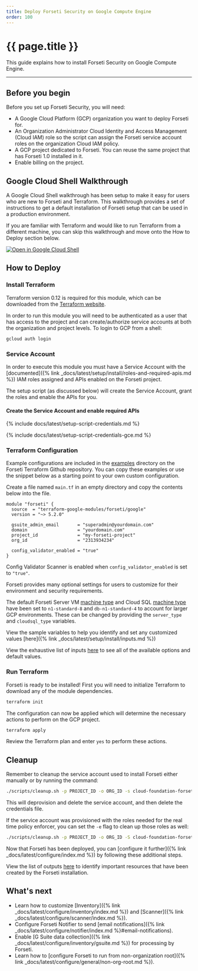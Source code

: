 ```yaml
---
title: Deploy Forseti Security on Google Compute Engine
order: 100
---
```


# {{ page.title }}

This guide explains how to install Forseti Security on Google Compute Engine.

---


## **Before you begin**

Before you set up Forseti Security, you will need:

* A Google Cloud Platform (GCP) organization you want to deploy
  Forseti for.
* An Organization Administrator Cloud Identity and Access Management (Cloud IAM)
  role so the script can assign the Forseti service account roles on the
organization Cloud IAM policy.
* A GCP project dedicated to Forseti. You can reuse the same project that has
  Forseti 1.0 installed in it.
* Enable billing on the project.

## **Google Cloud Shell Walkthrough**
A Google Cloud Shell walkthrough has been setup to make it easy for users who are new to Forseti and Terraform. 
This walkthrough provides a set of instructions to get a default installation of Forseti setup that can be used in a 
production environment.

If you are familiar with Terraform and would like to run Terraform from a different machine, you can skip this 
walkthrough and move onto the How to Deploy section below.


[![Open in Google Cloud Shell](https://gstatic.com/cloudssh/images/open-btn.svg)](https://console.cloud.google.com/cloudshell/open?cloudshell_git_repo=https%3A%2F%2Fgithub.com%2Fforseti-security%2Fterraform-google-forseti.git&cloudshell_git_branch=modulerelease520&cloudshell_working_dir=examples/install_simple&cloudshell_image=gcr.io%2Fgraphite-cloud-shell-images%2Fterraform%3Alatest&cloudshell_tutorial=.%2Ftutorial.md)


## **How to Deploy**

### **Install Terraform**
Terraform version 0.12 is required for this module, which can be downloaded from the 
[Terraform website](https://www.terraform.io/downloads.html).

In order to run this module you will need to be authenticated as a user that has access to the project and can 
create/authorize service accounts at both the organization and project levels. To login to GCP from a shell:

```bash
gcloud auth login
```

### **Service Account**

In order to execute this module you must have a Service Account with the 
[documented]({% link _docs/latest/setup/install/roles-and-required-apis.md %}) IAM roles assigned and APIs enabled on the Forseti project.

The setup script (as discussed below) will create the Service Account, grant the roles and enable the 
APIs for you.

#### **Create the Service Account and enable required APIs**

{% include docs/latest/setup-script-credentials.md %}

{% include docs/latest/setup-script-credentials-gce.md %}

### **Terraform Configuration**
Example configurations are included in the 
[examples](https://github.com/forseti-security/terraform-google-forseti/tree/master/examples) directory on the Forseti 
Terraform Github repository.
You can copy these examples or use the snippet below as a starting point to your own custom configuration.

Create a file named `main.tf` in an empty directory and copy the contents below into the file.

```hcl
module "forseti" {
  source  = "terraform-google-modules/forseti/google"
  version = "~> 5.2.0"

  gsuite_admin_email       = "superadmin@yourdomain.com"
  domain                   = "yourdomain.com"
  project_id               = "my-forseti-project"
  org_id                   = "2313934234"
  
  config_validator_enabled = "true"
}
```

Config Validator Scanner is enabled when `config_validator_enabled` is set to 
`"true"`.

Forseti provides many optional settings for users to customize for their environment and security requirements. 

The default Forseti Server VM [machine type](https://cloud.google.com/compute/docs/machine-types) and 
Cloud SQL [machine type](https://cloud.google.com/sql/pricing#2nd-gen-pricing) 
have been set to `n1-standard-8` and `db-n1-standard-4` to account for larger GCP environments. 
These can be changed by providing the `server_type` and `cloudsql_type` variables.

View the sample variables to help you identify and set any customized values 
[here]({% link _docs/latest/setup/install/inputs.md %})

View the exhaustive list of inputs [here](https://github.com/forseti-security/terraform-google-forseti#inputs) 
to see all of the available options and default values.

### **Run Terraform**

Forseti is ready to be installed! First you will need to initialize Terraform to download any of the module 
dependencies.

```bash
terraform init
```

The configuration can now be applied which will determine the necessary actions to perform on the GCP project.

```bash
terraform apply
```

Review the Terraform plan and enter `yes` to perform these actions.

## **Cleanup**
Remember to cleanup the service account used to install Forseti either manually or by running the command:

```bash
./scripts/cleanup.sh -p PROJECT_ID -o ORG_ID -s cloud-foundation-forseti-<suffix>
```

This will deprovision and delete the service account, and then delete the credentials file.

If the service account was provisioned with the roles needed for the real time
policy enforcer, you can set the `-e` flag to clean up those roles as well:

```bash
./scripts/cleanup.sh -p PROJECT_ID -o ORG_ID -S cloud-foundation-forseti-<suffix> -e
```

Now that Forseti has been deployed, you can [configure it further]({% link _docs/latest/configure/index.md %}) by following these additional steps.

View the list of outputs [here](https://github.com/forseti-security/terraform-google-forseti#outputs) to
identify important resources that have been created by the Forseti installation.

## **What's next**

* Learn how to customize
  [Inventory]({% link _docs/latest/configure/inventory/index.md %}) and
  [Scanner]({% link _docs/latest/configure/scanner/index.md %}).
* Configure Forseti Notifier to send
  [email notifications]({% link _docs/latest/configure/notifier/index.md %}#email-notifications).
* Enable
  [G Suite data collection]({% link _docs/latest/configure/inventory/gsuite.md %})
  for processing by Forseti.
* Learn how to [configure Forseti to run from non-organization
  root]({% link _docs/latest/configure/general/non-org-root.md %}).
 
